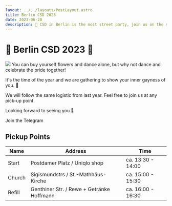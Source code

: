 ```yaml
---
layout: ../../layouts/PostLayout.astro
title: Berlin CSD 2023
date: 2023-06-20
description: 🦄 CSD in Berlin is the most street party, join us on the street and pride 🌈
---
```


# 🦄 Berlin CSD 2023 🌈  
<img class="filter" src="/images/csd.png"  />
You can buy yourself flowers and dance alone, but why not dance and celebrate the pride together!

It's the time of the year and we are gathering to show your inner gayness of you. 💅

We will follow the same logistic from last year. Feel free to join us at any pick-up point. 

Looking forward to seeing you 💋

<a class="button" herf="https://t.me/+1QjkB02uAJliMGQy">Join the Telegram</a>

## Pickup Points

| Name   | Address                                   | Time              |
| ------ | ----------------------------------------- | ----------------- |
| Start  | Postdamer Platz / Uniqlo shop             | ca. 13:30 - 14:00 |
| Church | Sigismundstrs / St.-Mathhäus-Kirche       | ca. 15:00 - 15:30 |
| Refill | Genthiner Str. / Rewe + Getränke Hoffmann | ca. 16:00 - 16:30 |




